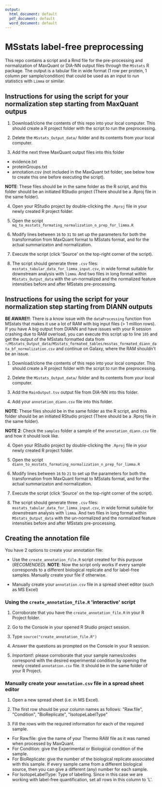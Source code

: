 ```yaml
---
output:
  html_document: default
  pdf_document: default
  word_document: default
---
```

# MSstats label-free preprocessing

This repo contains a script and a Rmd file for the pre-processing and normalization of MaxQuant or DIA-NN output files through the `MSstats` R package. The output is a tabular file in wide format (1 row per protein, 1 column per sample/condition) that could be used as an input to run statistics with `Limma` or similar. 

## Instructions for using the script for your normalization step starting from MaxQuant outpus

1. Download/clone the contents of this repo into your local computer. This should create a R project folder with the script to run the preprocessing. 

2. Delete the `MSstats_Output_data/` folder and its contents from your local computer.

3. Add the next three MaxQuant output files into this folder 

- evidence.txt
- proteinGroups.txt
- annotation.csv (not included in the MaxQuant txt folder, see below how to create this one before executing the script).

**NOTE**: These files should be in the same folder as the R script, and this folder should be an initiated RStudio project (There should be a .Rproj file in the same folder). 

4. Open your RStudio project by double-clicking the `.Rproj` file in your newly created R project folder. 

5. Open the script `mq_to_msstats_formating_normalization_n_prep_for_limma.R`

6. Modify lines between `16` to `31` to set up the parameters for both the transformation from MaxQuant format to MSstats format, and for the actual summarizaton and normalization.

7. Execute the script (click 'Source' on the top-right corner of the script).

8. The script should generate three `.csv` files: `msstats_tabular_data_for_limma_input.csv`, in wide format suitable for downstream analysis with `limma`. And two files in long format within `MSstats_Output_data` with the un-normalized and the normalized feature intensities before and after MSstats pre-processing.

## Instructions for using the script for your normalization step starting from DIANN outputs  

__BE AWARE!!__: There is a know issue with the `dataProcessing` function fron MSstats that makes it use a lot of RAM with big input files (> 1 million rows). If you have A big output from DIANN and have issues with your R session crashing due to RAM overload, you can execute this script up to line `105` and get the output of the MSstats formatted data from  `~/MSstats_Output_data/MSstats_formated_tables/msstas_formated_diann_data_bf_normalization.csv` and continue on Galaxy, where the RAM shouldn't be an issue.

1. Download/clone the contents of this repo into your local computer. This should create a R project folder with the script to run the preprocessing. 

2. Delete the `MSstats_Output_data/` folder and its contents from your local computer.

3. Add the `MainOutput.tsv` output file from DIA-NN into this folder.

4. Add your `annotation_diann.csv` file into this folder.

**NOTE**: These files should be in the same folder as the R script, and this folder should be an initiated RStudio project (There should be a .Rproj file in the same folder). 

**NOTE 2**: Check the `samples` folder a sample of the `annotation_diann.csv` file and how it should look like.

4. Open your RStudio project by double-clicking the `.Rproj` file in your newly created R project folder. 

5. Open the script `diann_to_msstats_formating_normalization_n_prep_for_limma.R`

6. Modify lines between `16` to `21` to set up the parameters for both the transformation from MaxQuant format to MSstats format, and for the actual summarizaton and normalization.

7. Execute the script (click 'Source' on the top-right corner of the script).

8. The script should generate three `.csv` files: `msstats_tabular_data_for_limma_input.csv`, in wide format suitable for downstream analysis with `limma`. And two files in long format within `MSstats_Output_data` with the un-normalized and the normalized feature intensities before and after MSstats pre-processing.

## Creating the annotation file   

You have 2 options to create your annotation file:   

- Use the `create_annotation_file.R` script created for this purpuse (*RECOMENDED*). **NOTE**: Now the script only works if every sample corresponds to a different biological replicate and for label-free samples. Manually create your file if otherwise. 

- Manually create your `annotation.csv` file in a spread sheet editor (such as MS Excel)  


### Using the `create_annotation_file.R` 'interactive' script   

1. Corroborate that you have the `create_annotation_file.R` in your R Project folder.  

2. Go to the Console in your opened R Studio project session.  

3. Type `source("create_annotation_file.R")`

4. Answer the questions as prompted on the Console in your R session.  

5. *Important!*: please corroborate that your sample names/codes correspond with the desired experimental condition by opening the newly created `annotation.csv` file. It should be in the same folder of your R Project.  

### Manually create your `annotation.csv` file in a spread sheet editor  

1. Open a new spread sheet (i.e. in MS Excel).

2. The first row should be your column names as follows: "Raw.file", "Condition", "BioReplicate", "IsotopeLabelType"

3. Fill the rows with the required information for each of the required sample.  
  + For Raw.file: give the name of your Thermo RAW file as it was named when processed by MaxQuant.
  + For Condition: give the Experimental or Biological condition of the sample.
  + For BioReplicate: give the number of the biological replicate associated with this sample. If every sample came from a different biological source, then you can give a different (any) number for each sample.  
  + For IsotopeLabelType: Type of labelling. Since in this case we are working with label-free quantification, set all rows in this column to 'L'.
